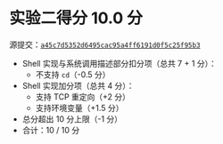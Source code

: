 # 实验二得分 10.0 分

源提交：[`a45c7d5352d6495cac95a4ff6191d0f5c25f95b3`](https://github.com/hardyho/OSH-2020-Labs/tree/a45c7d5352d6495cac95a4ff6191d0f5c25f95b3)

- Shell 实现与系统调用描述部分扣分项（总共 7 + 1 分）：
    - 不支持 `cd`（-0.5 分）
- Shell 实现加分项（总共 4 分）：
    - 支持 TCP 重定向（+2 分）
    - 支持环境变量（+1.5 分）
- 总分超出 10 分上限（-1 分）
- 合计：10 / 10 分
